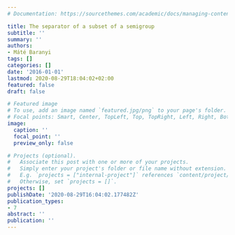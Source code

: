 ```yaml
---
# Documentation: https://sourcethemes.com/academic/docs/managing-content/

title: The separator of a subset of a semigroup
subtitle: ''
summary: ''
authors:
- Máté Baranyi
tags: []
categories: []
date: '2016-01-01'
lastmod: 2020-08-29T18:04:02+02:00
featured: false
draft: false

# Featured image
# To use, add an image named `featured.jpg/png` to your page's folder.
# Focal points: Smart, Center, TopLeft, Top, TopRight, Left, Right, BottomLeft, Bottom, BottomRight.
image:
  caption: ''
  focal_point: ''
  preview_only: false

# Projects (optional).
#   Associate this post with one or more of your projects.
#   Simply enter your project's folder or file name without extension.
#   E.g. `projects = ["internal-project"]` references `content/project/deep-learning/index.md`.
#   Otherwise, set `projects = []`.
projects: []
publishDate: '2020-08-29T16:04:02.177482Z'
publication_types:
- 7
abstract: ''
publication: ''
---
```

